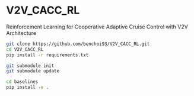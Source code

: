 # V2V_CACC_RL

Reinforcement Learning for Cooperative Adaptive Cruise Control with V2V Architecture


```bash
git clone https://github.com/benchoi93/V2V_CACC_RL.git
cd V2V_CACC_RL
pip install -r requirements.txt

git submodule init
git submodule update

cd baselines
pip install -e .
```
